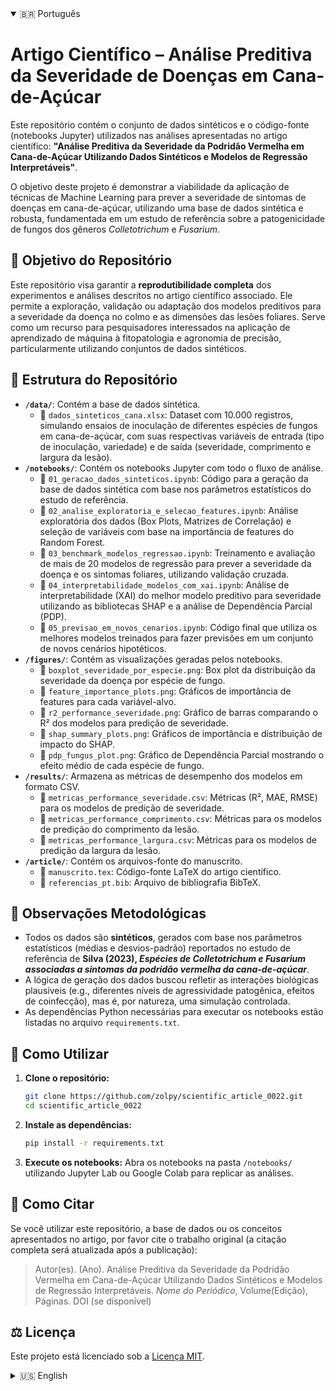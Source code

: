 <!-- Tab simulation using details -->
<details open>
<summary>🇧🇷 Português</summary>

# Artigo Científico – Análise Preditiva da Severidade de Doenças em Cana-de-Açúcar

Este repositório contém o conjunto de dados sintéticos e o código-fonte (notebooks Jupyter) utilizados nas análises apresentadas no artigo científico: **"Análise Preditiva da Severidade da Podridão Vermelha em Cana-de-Açúcar Utilizando Dados Sintéticos e Modelos de Regressão Interpretáveis"**.

O objetivo deste projeto é demonstrar a viabilidade da aplicação de técnicas de Machine Learning para prever a severidade de sintomas de doenças em cana-de-açúcar, utilizando uma base de dados sintética e robusta, fundamentada em um estudo de referência sobre a patogenicidade de fungos dos gêneros *Colletotrichum* e *Fusarium*.

## 🎯 Objetivo do Repositório

Este repositório visa garantir a **reprodutibilidade completa** dos experimentos e análises descritos no artigo científico associado. Ele permite a exploração, validação ou adaptação dos modelos preditivos para a severidade da doença no colmo e as dimensões das lesões foliares. Serve como um recurso para pesquisadores interessados na aplicação de aprendizado de máquina à fitopatologia e agronomia de precisão, particularmente utilizando conjuntos de dados sintéticos.

## 📁 Estrutura do Repositório

-   **`/data/`**: Contém a base de dados sintética.
    -   📄 `dados_sinteticos_cana.xlsx`: Dataset com 10.000 registros, simulando ensaios de inoculação de diferentes espécies de fungos em cana-de-açúcar, com suas respectivas variáveis de entrada (tipo de inoculação, variedade) e de saída (severidade, comprimento e largura da lesão).
-   **`/notebooks/`**: Contém os notebooks Jupyter com todo o fluxo de análise.
    -   📄 `01_geracao_dados_sinteticos.ipynb`: Código para a geração da base de dados sintética com base nos parâmetros estatísticos do estudo de referência.
    -   📄 `02_analise_exploratoria_e_selecao_features.ipynb`: Análise exploratória dos dados (Box Plots, Matrizes de Correlação) e seleção de variáveis com base na importância de features do Random Forest.
    -   📄 `03_benchmark_modelos_regressao.ipynb`: Treinamento e avaliação de mais de 20 modelos de regressão para prever a severidade da doença e os sintomas foliares, utilizando validação cruzada.
    -   📄 `04_interpretabilidade_modelos_com_xai.ipynb`: Análise de interpretabilidade (XAI) do melhor modelo preditivo para severidade utilizando as bibliotecas SHAP e a análise de Dependência Parcial (PDP).
    -   📄 `05_previsao_em_novos_cenarios.ipynb`: Código final que utiliza os melhores modelos treinados para fazer previsões em um conjunto de novos cenários hipotéticos.
-   **`/figures/`**: Contém as visualizações geradas pelos notebooks.
    -   📄 `boxplot_severidade_por_especie.png`: Box plot da distribuição da severidade da doença por espécie de fungo.
    -   📄 `feature_importance_plots.png`: Gráficos de importância de features para cada variável-alvo.
    -   📄 `r2_performance_severidade.png`: Gráfico de barras comparando o R² dos modelos para predição de severidade.
    -   📄 `shap_summary_plots.png`: Gráficos de importância e distribuição de impacto do SHAP.
    -   📄 `pdp_fungus_plot.png`: Gráfico de Dependência Parcial mostrando o efeito médio de cada espécie de fungo.
-   **`/results/`**: Armazena as métricas de desempenho dos modelos em formato CSV.
    -   📄 `metricas_performance_severidade.csv`: Métricas (R², MAE, RMSE) para os modelos de predição de severidade.
    -   📄 `metricas_performance_comprimento.csv`: Métricas para os modelos de predição do comprimento da lesão.
    -   📄 `metricas_performance_largura.csv`: Métricas para os modelos de predição da largura da lesão.
-   **`/article/`**: Contém os arquivos-fonte do manuscrito.
    -   📄 `manuscrito.tex`: Código-fonte LaTeX do artigo científico.
    -   📄 `referencias_pt.bib`: Arquivo de bibliografia BibTeX.

## 📝 Observações Metodológicas

-   Todos os dados são **sintéticos**, gerados com base nos parâmetros estatísticos (médias e desvios-padrão) reportados no estudo de referência de **Silva (2023), *Espécies de Colletotrichum e Fusarium associadas a sintomas da podridão vermelha da cana-de-açúcar***.
-   A lógica de geração dos dados buscou refletir as interações biológicas plausíveis (e.g., diferentes níveis de agressividade patogênica, efeitos de coinfecção), mas é, por natureza, uma simulação controlada.
-   As dependências Python necessárias para executar os notebooks estão listadas no arquivo `requirements.txt`.

## 🚀 Como Utilizar

1.  **Clone o repositório:**
    ```bash
    git clone https://github.com/zolpy/scientific_article_0022.git
    cd scientific_article_0022
    ```
2.  **Instale as dependências:**
    ```bash
    pip install -r requirements.txt
    ```
3.  **Execute os notebooks:** Abra os notebooks na pasta `/notebooks/` utilizando Jupyter Lab ou Google Colab para replicar as análises.

## 📄 Como Citar

Se você utilizar este repositório, a base de dados ou os conceitos apresentados no artigo, por favor cite o trabalho original (a citação completa será atualizada após a publicação):

> Autor(es). (Ano). Análise Preditiva da Severidade da Podridão Vermelha em Cana-de-Açúcar Utilizando Dados Sintéticos e Modelos de Regressão Interpretáveis. *Nome do Periódico*, Volume(Edição), Páginas. DOI (se disponível)

## ⚖️ Licença

Este projeto está licenciado sob a [Licença MIT](LICENSE.md).

</details>

<details>
<summary>🇺🇸 English</summary>

# Scientific Article – Predictive Analysis of Sugarcane Disease Severity

This repository contains the synthetic dataset and source code (Jupyter notebooks) used in the analyses presented in the scientific article: **"Predictive Analysis of Red Rot Severity in Sugarcane Using Synthetic Data and Interpretable Regression Models"**.

The goal of this project is to demonstrate the feasibility of applying Machine Learning techniques to predict the severity of disease symptoms in sugarcane, using a robust, synthetic database grounded in a reference study on the pathogenicity of fungi from the *Colletotrichum* and *Fusarium* genera.

## 🎯 Repository Objective

This repository aims to ensure **full reproducibility** of the experiments and analyses described in the associated scientific article. It allows for the exploration, validation, or adaptation of predictive models for stalk rot severity and leaf lesion dimensions. It serves as a resource for researchers interested in applying machine learning to plant pathology and precision agriculture, particularly using synthetic datasets.

## 📁 Repository Structure

-   **`/data/`**: Contains the synthetic dataset.
    -   📄 `sugarcane_synthetic_data.xlsx`: Dataset with 10,000 records, simulating inoculation trials of different fungal species on sugarcane, with respective input variables (inoculation type, variety) and output variables (severity, lesion length, and width).
-   **`/notebooks/`**: Contains the Jupyter notebooks with the entire analysis workflow.
    -   📄 `01_synthetic_data_generation.ipynb`: Code for generating the synthetic dataset based on statistical parameters from the reference study.
    -   📄 `02_exploratory_analysis_and_feature_selection.ipynb`: Exploratory data analysis (Box Plots, Correlation Matrices) and feature selection based on Random Forest feature importance.
    -   📄 `03_regression_model_benchmarking.ipynb`: Training and evaluation of over 20 regression models to predict disease severity and leaf symptoms using cross-validation.
    -   📄 `04_model_interpretability_with_xai.ipynb`: Interpretable AI (XAI) analysis of the best predictive model for severity using SHAP and Partial Dependence Plot (PDP) analysis.
    -   📄 `05_prediction_on_new_scenarios.ipynb`: Final code that uses the best-trained models to make predictions on a set of new hypothetical scenarios.
-   **`/figures/`**: Contains visualizations generated by the notebooks.
    -   📄 `boxplot_severity_by_species.png`: Box plot of disease severity distribution by fungal species.
    -   📄 `feature_importance_plots.png`: Feature importance plots for each target variable.
    -   📄 `r2_performance_severity.png`: Bar chart comparing the R² scores of models for severity prediction.
    -   📄 `shap_summary_plots.png`: SHAP feature importance and impact distribution plots.
    -   📄 `pdp_fungus_plot.png`: Partial Dependence Plot showing the average effect of each fungal species.
-   **`/results/`**: Stores model performance metrics in CSV format.
    -   📄 `performance_metrics_severity.csv`: Metrics (R², MAE, RMSE) for severity prediction models.
    -   📄 `performance_metrics_length.csv`: Metrics for lesion length prediction models.
    -   📄 `performance_metrics_width.csv`: Metrics for lesion width prediction models.
-   **`/article/`**: Contains the source files for the manuscript.
    -   📄 `manuscript.tex`: LaTeX source code for the scientific article.
    -   📄 `references_en.bib`: BibTeX bibliography file.

## 📝 Methodological Notes

-   All data are **synthetic**, generated based on the statistical parameters (means and standard deviations) reported in the reference study by **Silva (2023), *Species of Colletotrichum and Fusarium associated with red rot symptoms in sugarcane***.
-   The data generation logic aimed to reflect plausible biological interactions (e.g., different levels of pathogenic aggressiveness, co-infection effects) but is, by nature, a controlled simulation.
-   The Python dependencies required to run the notebooks are listed in the `requirements.txt` file.

## 🚀 How to Use

1.  **Clone the repository:**
    ```bash
    git clone https://github.com/zolpy/scientific_article_0022.git
    cd scientific_article_0022
    ```
2.  **Install dependencies:**
    ```bash
    pip install -r requirements.txt
    ```
3.  **Run the notebooks:** Open the notebooks in the `/notebooks/` folder using Jupyter Lab or Google Colab to replicate the analyses.

## 📄 How to Cite

If you use this repository, the dataset, or the concepts presented in the article, please cite the original work (full citation will be updated upon publication):

> Author(s). (Year). Predictive Analysis of Red Rot Severity in Sugarcane Using Synthetic Data and Interpretable Regression Models. *Journal Name*, Volume(Issue), Pages. DOI (if available)

## ⚖️ License

This project is licensed under the [MIT License](LICENSE.md).

</details>
